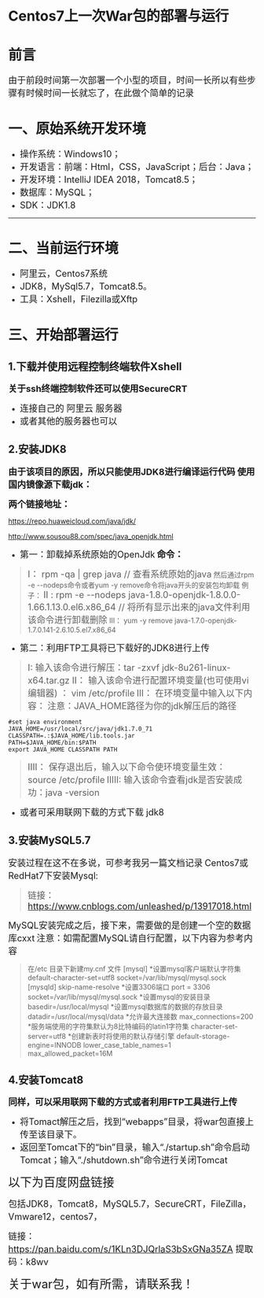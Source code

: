 # Centos7上一次War包的部署与运行
# 前言
<font size=4>由于前段时间第一次部署一个小型的项目，时间一长所以有些步骤有时候时间一长就忘了，在此做个简单的记录</font>
# 一、原始系统开发环境
+ <font size=4>操作系统：Windows10；</font>
+ <font size=4>开发语言：前端：Html，CSS，JavaScript；后台：Java；</font>
+ <font size=4>开发环境：IntelliJ IDEA 2018，Tomcat8.5；</font>
+ <font size=4>数据库：MySQL；</font>
+ <font size=4>SDK：JDK1.8</font>

---

# 二、当前运行环境
+ <font size=4>阿里云，Centos7系统</font>
+ <font size=4>JDK8，MySql5.7，Tomcat8.5。</font>
+ <font size=4>工具：Xshell，Filezilla或Xftp</font>

# 三、开始部署运行
## 1.下载并使用远程控制终端软件Xshell
**<font size=4>关于ssh终端控制软件还可以使用SecureCRT</font>**

+ <font size=4>连接自己的 阿里云 服务器</font>
+ <font size=4>或者其他的服务器也可以</font>
## 2.安装JDK8
<font size=4>**由于该项目的原因，所以只能使用JDK8进行编译运行代码**</font>
<font size=4>**使用国内镜像源下载jdk：**</font>

<font size=4>**两个链接地址：**</font>

https://repo.huaweicloud.com/java/jdk/

http://www.sousou88.com/spec/java_openjdk.html
+ <font size=4>第一：卸载掉系统原始的OpenJdk</font>
  <font size=4>**命令：**</font>

> <font size=4>I： rpm -qa | grep java   // 查看系统原始的java</font>
> 然后通过rpm -e --nodeps命令或者yum -y remove命令将java开头的安装包均卸载
例子：
> <font size=4>II : rpm -e --nodeps
> java-1.8.0-openjdk-1.8.0.0-1.66.1.13.0.el6.x86_64 //
> 将所有显示出来的java文件利用该命令进行卸载删除</font>
III： yum -y remove java-1.7.0-openjdk-1.7.0.141-2.6.10.5.el7.x86_64

+ <font size=4>第二：利用FTP工具将已下载好的JDK8进行上传</font>

> <font size=4>I: 输入该命令进行解压：tar -zxvf jdk-8u261-linux-x64.tar.gz  </font>
<font size=4>II： 输入该命令进行配置环境变量(也可使用vi编辑器) ： vim /etc/profile</font>
<font size=4>III： 在环境变量中输入以下内容：</font>
<font size=4>注意：JAVA_HOME路径为你的jdk解压后的路径</font>

    #set java environment
    JAVA_HOME=/usr/local/src/java/jdk1.7.0_71
    CLASSPATH=.:$JAVA_HOME/lib.tools.jar
    PATH=$JAVA_HOME/bin:$PATH
    export JAVA_HOME CLASSPATH PATH

><font size=4>IIII： 保存退出后，输入以下命令使环境变量生效： source /etc/profile</font>
<font size=4>IIIII: 输入该命令查看jdk是否安装成功：java -version</font>

- <font size=4>或者可采用联网下载的方式下载 jdk8</font>


## 3.安装MySQL5.7
<font size=4>安装过程在这不在多说，可参考我另一篇文档记录</font>
<font size=4>Centos7或RedHat7下安装Mysql: </font>

> <font size=4>链接：https://www.cnblogs.com/unleashed/p/13917018.html</font>

<font size=4>MySQL安装完成之后，接下来，需要做的是创建一个空的数据库cxxt</font>
<font size=4>注意：如需配置MySQL请自行配置，以下内容为参考内容</font>

> 在/etc ⽬录下新建my.cnf ⽂件
[mysql]
*设置mysql客户端默认字符集
default-character-set=utf8
socket=/var/lib/mysql/mysql.sock
[mysqld]
skip-name-resolve
*设置3306端⼝
port = 3306
socket=/var/lib/mysql/mysql.sock
*设置mysql的安装⽬录
basedir=/usr/local/mysql
*设置mysql数据库的数据的存放⽬录
datadir=/usr/local/mysql/data
*允许最⼤连接数
max_connections=200
*服务端使⽤的字符集默认为8⽐特编码的latin1字符集
character-set-server=utf8
*创建新表时将使⽤的默认存储引擎
default-storage-engine=INNODB
lower_case_table_names=1
max_allowed_packet=16M

## 4.安装Tomcat8
<font size=4>**同样，可以采用联网下载的方式或者利用FTP工具进行上传**</font>

+ <font size=4>将Tomact解压之后，找到“webapps”目录，将war包直接上传至该目录下。</font>
+ <font size=4>返回至Tomcat下的“bin”目录，输入“./startup.sh”命令启动Tomcat；输入“./shutdown.sh”命令进行关闭Tomcat</font>

<font size=5>以下为百度网盘链接</font>

<font size=4>包括JDK8，Tomcat8，MySQL5.7，SecureCRT，FileZilla，Vmware12，centos7，</font>

<font size=4>链接：https://pan.baidu.com/s/1KLn3DJQrlaS3bSxGNa35ZA
提取码：k8wv
</font>

<font size=5>关于war包，如有所需，请联系我！</font>

